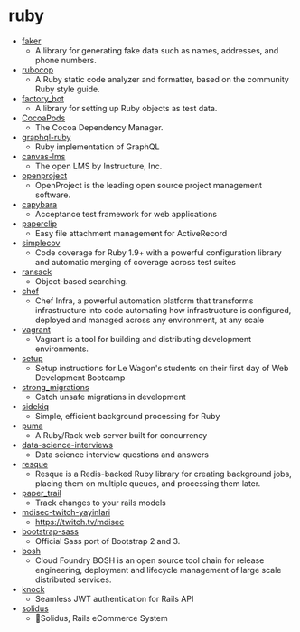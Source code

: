 # ruby
- [faker](https://github.com/faker-ruby/faker)
  - A library for generating fake data such as names, addresses, and phone numbers.
- [rubocop](https://github.com/rubocop-hq/rubocop)
  - A Ruby static code analyzer and formatter, based on the community Ruby style guide.
- [factory_bot](https://github.com/thoughtbot/factory_bot)
  - A library for setting up Ruby objects as test data.
- [CocoaPods](https://github.com/CocoaPods/CocoaPods)
  - The Cocoa Dependency Manager.
- [graphql-ruby](https://github.com/rmosolgo/graphql-ruby)
  - Ruby implementation of GraphQL
- [canvas-lms](https://github.com/instructure/canvas-lms)
  - The open LMS by Instructure, Inc.
- [openproject](https://github.com/opf/openproject)
  - OpenProject is the leading open source project management software.
- [capybara](https://github.com/teamcapybara/capybara)
  - Acceptance test framework for web applications
- [paperclip](https://github.com/thoughtbot/paperclip)
  - Easy file attachment management for ActiveRecord
- [simplecov](https://github.com/colszowka/simplecov)
  - Code coverage for Ruby 1.9+ with a powerful configuration library and automatic merging of coverage across test suites
- [ransack](https://github.com/activerecord-hackery/ransack)
  - Object-based searching.
- [chef](https://github.com/chef/chef)
  - Chef Infra, a powerful automation platform that transforms infrastructure into code automating how infrastructure is configured, deployed and managed across any environment, at any scale
- [vagrant](https://github.com/hashicorp/vagrant)
  - Vagrant is a tool for building and distributing development environments.
- [setup](https://github.com/lewagon/setup)
  - Setup instructions for Le Wagon's students on their first day of Web Development Bootcamp
- [strong_migrations](https://github.com/ankane/strong_migrations)
  - Catch unsafe migrations in development
- [sidekiq](https://github.com/mperham/sidekiq)
  - Simple, efficient background processing for Ruby
- [puma](https://github.com/puma/puma)
  - A Ruby/Rack web server built for concurrency
- [data-science-interviews](https://github.com/alexeygrigorev/data-science-interviews)
  - Data science interview questions and answers
- [resque](https://github.com/resque/resque)
  - Resque is a Redis-backed Ruby library for creating background jobs, placing them on multiple queues, and processing them later.
- [paper_trail](https://github.com/paper-trail-gem/paper_trail)
  - Track changes to your rails models
- [mdisec-twitch-yayinlari](https://github.com/mmetince/mdisec-twitch-yayinlari)
  - https://twitch.tv/mdisec
- [bootstrap-sass](https://github.com/twbs/bootstrap-sass)
  - Official Sass port of Bootstrap 2 and 3.
- [bosh](https://github.com/cloudfoundry/bosh)
  - Cloud Foundry BOSH is an open source tool chain for release engineering, deployment and lifecycle management of large scale distributed services.
- [knock](https://github.com/nsarno/knock)
  - Seamless JWT authentication for Rails API
- [solidus](https://github.com/solidusio/solidus)
  - 🛒Solidus, Rails eCommerce System
